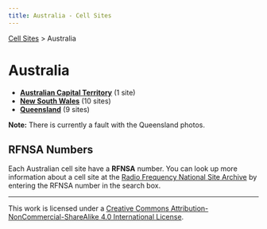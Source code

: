 ```yaml
---
title: Australia - Cell Sites
---
```


[Cell Sites](../) > Australia

# Australia

* **[Australian Capital Territory](./act)** (1 site)
* **[New South Wales](./nsw)** (10 sites)
* **[Queensland](./qld)** (9 sites)

**Note:** There is currently a fault with the Queensland photos.

## RFNSA Numbers

Each Australian cell site have a **RFNSA** number. You can look up more information about a cell site at the [Radio Frequency National Site Archive](http://www.rfnsa.com.au/) by entering the RFNSA number in the search box.

---

This work is licensed under a [Creative Commons Attribution-NonCommercial-ShareAlike 4.0 International License](http://creativecommons.org/licenses/by-nc-sa/4.0/).

